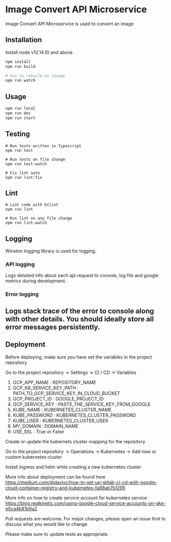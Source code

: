 # Image Convert API Microservice

Image Convert API Microservice is used to convert an image

## Installation

Install node v12.14.10 and above

```bash
npm install
npm run build

# Use to rebuild on change
npm run watch
```

## Usage

```bash
npm run local
npm run dev
npm run start
```

## Testing

```
# Run tests written in Typescript
npm run test

# Run tests on file change
npm run test:watch

# Fix lint auto
npm run lint:fix
```

## Lint

```
# Lint code with Eslint
npm run lint

# Run lint on any file change
npm run lint:watch
```

## Logging

Winston logging library is used for logging.

### API logging

Logs detailed info about each api request to console, log file and google metrics during development.

### Error logging

## Logs stack trace of the error to console along with other details. You should ideally store all error messages persistently.

## Deployment

Before deploying, make sure you have set the variables in the project repository

Go to the project repository -> Settings -> CI / CD -> Variables

1. GCP_APP_NAME : REPOSITORY_NAME
2. GCP_K8_SERVICE_KEY_PATH : PATH_TO_GCP_SERVICE_KEY_IN_CLOUD_BUCKET
3. GCP_PROJECT_ID : GOOGLE_PROJECT_ID
4. GCP_SERVICE_KEY : PASTE_THE_SERVICE_KEY_FROM_GOOGLE
5. KUBE_NAME : KUBERNETES_CLUSTER_NAME
6. KUBE_PASSWORD : KUBERNETES_CLUSTER_PASSWORD
7. KUBE_USER : KUBERNETES_CLUSTER_USER
8. MY_DOMAIN : DOMAIN_NAME
9. USE_SSL : True or False

Create or update the kubernets cluster mapping for the repository

Go to the project repository -> Operations -> Kubernetes -> Add new or custom kubernetes cluster

Install ingress and helm while creating a new kubernetes cluster

More info about deployment can be found here https://medium.com/@davivc/how-to-set-up-gitlab-ci-cd-with-google-cloud-container-registry-and-kubernetes-fa88ab7b1295

More info on how to create service account for kubernetes service https://blog.realkinetic.com/using-google-cloud-service-accounts-on-gke-e0ca4b81b9a2

Pull requests are welcome. For major changes, please open an issue first to discuss what you would like to change.

Please make sure to update tests as appropriate.
